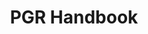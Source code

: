 ---
title: PGR Handbook
summary: 
tags:
- PGR Documents
date: 

# Optional external URL for project (replaces project detail page).
external_link: "https://github.com/geogbristol/QUSS"

image:
  caption: 
  focal_point: Smart

links:

url_code: ""
url_pdf: ""
url_slides: ""
url_video: ""

# Slides (optional).
#   Associate this project with Markdown slides.
#   Simply enter your slide deck's filename without extension.
#   E.g. `slides = "example-slides"` references `content/slides/example-slides.md`.
#   Otherwise, set `slides = ""`.
slides: 
---